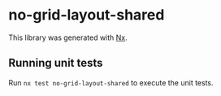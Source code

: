 # no-grid-layout-shared

This library was generated with [Nx](https://nx.dev).

## Running unit tests

Run `nx test no-grid-layout-shared` to execute the unit tests.
